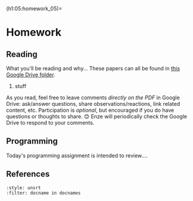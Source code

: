 (h1:05:homework_05)=
# Homework

## Reading  

What you'll be reading and why... 
These papers can all be found in [this Google Drive folder](https://drive.google.com/drive/folders/1FuZJyp1yWqoMXNs0_1s8LtSzPUwC5CpM?usp=sharing).


1. stuff

As you read, feel free to leave comments _directly on the PDF_ in Google Drive: ask/answer questions, share observations/reactions, link related content, etc.
Participation is _optional_, but encouraged if you do have questions or thoughts to share. 😊
Enze will periodically check the Google Drive to respond to your comments.



## Programming

Today's programming assignment is intended to review....



## References

```{bibliography}
:style: unsrt
:filter: docname in docnames
```

